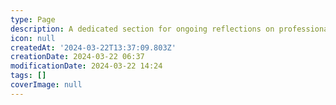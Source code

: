 ```yaml
---
type: Page
description: A dedicated section for ongoing reflections on professional growth, lessons learned from projects, and adapting to industry shifts. This will include insights from mentors, peer feedback, and self-assessment outcomes.
icon: null
createdAt: '2024-03-22T13:37:09.803Z'
creationDate: 2024-03-22 06:37
modificationDate: 2024-03-22 14:24
tags: []
coverImage: null
---
```




